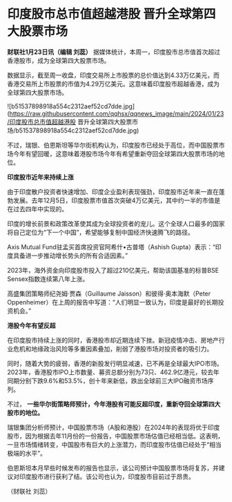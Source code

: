 # 印度股市总市值超越港股 晋升全球第四大股票市场

**财联社1月23日讯（编辑 刘蕊）** 据媒体统计，本周一，印度股市总市值首次超过香港股市，成为全球第四大股票市场。

数据显示，截至周一收盘，印度交易所上市股票的总价值达到4.33万亿美元，而香港交易所上市股票的市值为4.29万亿美元。这意味着印度股市超越香港，成为全球第四大股票市场。

![b51537898918a554c2312aef52cd7dde.jpg](https://raw.githubusercontent.com/qqhsx/qqnews_image/main/2024/01/23/印度股市总市值超越港股 晋升全球第四大股票市场/b51537898918a554c2312aef52cd7dde.jpg)

不过，瑞银、伯恩斯坦等华尔街机构认为，印度股市已经处于高位，而中国股票市场今年有望回暖，这意味着港股市场今年有希望重新夺回全球第四大股票市场的地位。

**印度股市近年来持续上涨**

由于印度散户投资者快速增加、印度企业盈利表现强劲，印度股市近年来一直在蓬勃发展。去年12月5日，印度股票市值首次突破4万亿美元，其中约一半的市值是在过去四年中实现的。

印度的增长前景和政策改革使其成为全球投资者的宠儿。这个全球人口最多的国家将自己定位为“下一个中国”，希望能够复制中国经济快速腾飞的路径。

Axis Mutual Fund驻孟买首席投资官阿希什•古普塔（Ashish Gupta）表示：“印度具备进一步推动增长势头的所有合适因素。”

2023年，海外资金向印度股市投入了超过210亿美元，帮助该国基准的标普BSE Sensex指数连续第八年上涨。

高盛集团策略师纪尧姆·贾森（Guillaume Jaisson）和彼得·奥本海默（Peter
Oppenheimer）在上周的报告中写道：“人们明显一致认为，印度是最好的长期投资机会。”

**港股今年有望反超**

在印度股市持续上涨的同时，香港股市却近期连续下挫。新冠疫情冲击、房地产行业危机和地缘政治风险等多重因素叠加，削弱了港股市场对投资者的吸引力。

同时，随着大势的疲弱，香港的新股发行明显减速，已不再是全球最大IPO市场。2023年，香港股市IPO上市数量、募资总额分别为73只、462.9亿港元，较去年同期分别下跌9.6%和53.5%，创十年来新低，跌出全球前三大IPO融资市场序列。

不过， **一些华尔街策略师预计，今年港股有可能反超印度，重新夺回全球第四大股市的地位。**

瑞银集团分析师预计，中国股票市场（A股和港股）在2024年的表现将优于印度股市，因为根据去年11月份的一份报告，中国股票市场估值已经相当低。这表明，一旦市场情绪转变，中国股市有巨大的上涨潜力，而印度股市估值已经处于“相当极端的水平”。

伯恩斯坦本月早些时候发布的报告也显示，该公司预计中国股票市场将复苏，并建议对印度股市进行获利了结。该公司也认为，印度股市目前过于昂贵。

（财联社 刘蕊）

